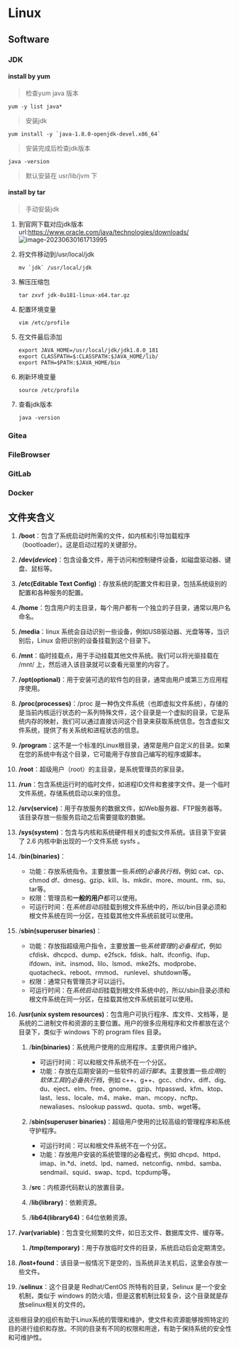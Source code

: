 # Linux

## Software

### JDK

#### install by yum

> 检查yum java 版本

```shell
yum -y list java*
```

> 安装jdk

```shell
yum install -y `java-1.8.0-openjdk-devel.x86_64`
```

> 安装完成后检查jdk版本

```shell
java -version
```

> 默认安装在 usr/lib/jvm 下

#### install by tar

> 手动安装jdk

1. 到官网下载对应jdk版本 url:https://www.oracle.com/java/technologies/downloads/
    ![image-20230630161713995](http://httpdeathsky.top//image-20230630161713995.png)

2. 将文件移动到/usr/local/jdk
    ```shell
    mv `jdk` /usr/local/jdk
    ```

3. 解压压缩包
    ```shell
    tar zxvf jdk-8u181-linux-x64.tar.gz
    ```

4. 配置环境变量
    ```shell
    vim /etc/profile
    ```

5. 在文件最后添加
    ```shell
    export JAVA_HOME=/usr/local/jdk/jdk1.8.0_181
    export CLASSPATH=$:CLASSPATH:$JAVA_HOME/lib/
    export PATH=$PATH:$JAVA_HOME/bin
    ```

6. 刷新环境变量
    ```shell
    source /etc/profile
    ```

7. 查看jdk版本
   
    ```shell
    java -version
    ```

### Gitea

### FileBrowser

### GitLab

### Docker

## 文件夹含义

1. **/boot**：包含了系统启动时所需的文件，如内核和引导加载程序（bootloader）。这是启动过程的关键部分。
2. **/dev(*device*)**：包含设备文件，用于访问和控制硬件设备，如磁盘驱动器、键盘、鼠标等。
3. **/etc(Editable Text Config)**：存放系统的配置文件和目录，包括系统级别的配置和各种服务的配置。
4. **/home**：包含用户的主目录，每个用户都有一个独立的子目录，通常以用户名命名。
5. **/media**：linux 系统会自动识别一些设备，例如USB驱动器、光盘等等，当识别后，Linux 会把识别的设备挂载到这个目录下。
6. **/mnt**：临时挂载点，用于手动挂载其他文件系统。我们可以将光驱挂载在 /mnt/ 上，然后进入该目录就可以查看光驱里的内容了。
7. **/opt(optional)**：用于安装可选的软件包的目录，通常由用户或第三方应用程序使用。
8. **/proc(processes)**：/proc 是一种伪文件系统（也即虚拟文件系统），存储的是当前内核运行状态的一系列特殊文件，这个目录是一个虚拟的目录，它是系统内存的映射，我们可以通过直接访问这个目录来获取系统信息。包含虚拟文件系统，提供了有关系统和进程状态的信息。
9. **/program**：这不是一个标准的Linux根目录，通常是用户自定义的目录。如果在您的系统中有这个目录，它可能用于存放自己编写的程序或脚本。
10. **/root**：超级用户（root）的主目录，是系统管理员的家目录。
11. **/run**：包含系统运行时的临时文件，如进程ID文件和套接字文件。是一个临时文件系统，存储系统启动以来的信息。
12. **/srv(service)**：用于存放服务的数据文件，如Web服务器、FTP服务器等。该目录存放一些服务启动之后需要提取的数据。
13. **/sys(system)**：包含与内核和系统硬件相关的虚拟文件系统。该目录下安装了 2.6 内核中新出现的一个文件系统 sysfs 。
14. /**bin(binaries)**：
    - 功能：存放系统指令。主要放置一些*系统*的*必备执行档*，例如 cat、cp、chmod df、dmesg、gzip、kill、ls、mkdir、more、mount、rm、su、tar等。
    - 权限：管理员和**一般的用户**都可以使用。
    - 可运行时间：在*系统启动后*挂载到根文件系统中的，所以/bin目录必须和根文件系统在同一分区，在挂载其他文件系统前就可以使用。
15. /**sbin(superuser binaries)**：
    - 功能：存放指超级用户指令，主要放置一些*系统管理*的*必备程式*，例如 cfdisk、dhcpcd、dump、e2fsck、fdisk、halt、ifconfig、ifup、 ifdown、init、insmod、lilo、lsmod、mke2fs、modprobe、quotacheck、reboot、rmmod、 runlevel、shutdown等。
    - 权限：通常只有管理员才可以运行。
    - 可运行时间：在*系统启动后*挂载到根文件系统中的，所以/sbin目录必须和根文件系统在同一分区，在挂载其他文件系统前就可以使用。

16. **/usr(unix system resources)**：包含用户可执行程序、库文件、文档等，是系统的二进制文件和资源的主要位置。用户的很多应用程序和文件都放在这个目录下，类似于 windows 下的 program files 目录。
    1. /**bin(binaries)**：系统用户使用的应用程序。主要供用户维护。
        - 可运行时间：可以和根文件系统不在一个分区。
        - 功能：存放在后期安装的一些软件的*运行脚本*。主要放置一些*应用*的*软体工具*的*必备执行档*，例如 c++、g++、gcc、chdrv、diff、dig、du、eject、elm、free、gnome、 gzip、htpasswd、kfm、ktop、last、less、locale、m4、make、man、mcopy、ncftp、 newaliases、nslookup passwd、quota、smb、wget等。

    2. /**sbin(superuser binaries)**：超级用户使用的比较高级的管理程序和系统守护程序。
        - 可运行时间：可以和根文件系统不在一个分区。
        - 功能：存放用户安装的系统管理的必备程式，例如 dhcpd、httpd、imap、in.*d、inetd、lpd、named、netconfig、nmbd、samba、sendmail、squid、swap、tcpd、tcpdump等。

    3. /**src**：内核源代码默认的放置目录。
    4. /**lib(library)**：依赖资源。
    5. /**lib64(library64)**：64位依赖资源。

17. **/var(variable)**：包含变化频繁的文件，如日志文件、数据库文件、缓存等。
    1. **/tmp(temporary)**：用于存放临时文件的目录，系统启动后会定期清空。

18. **/lost+found**：该目录一般情况下是空的，当系统非法关机后，这里会存放一些文件。
19. /**selinux**：这个目录是 Redhat/CentOS 所特有的目录，Selinux 是一个安全机制，类似于 windows 的防火墙，但是这套机制比较复杂，这个目录就是存放selinux相关的文件的。

这些根目录的组织有助于Linux系统的管理和维护，使文件和资源能够按照特定的目的进行组织和存放。不同的目录有不同的权限和用途，有助于保持系统的安全性和可维护性。
